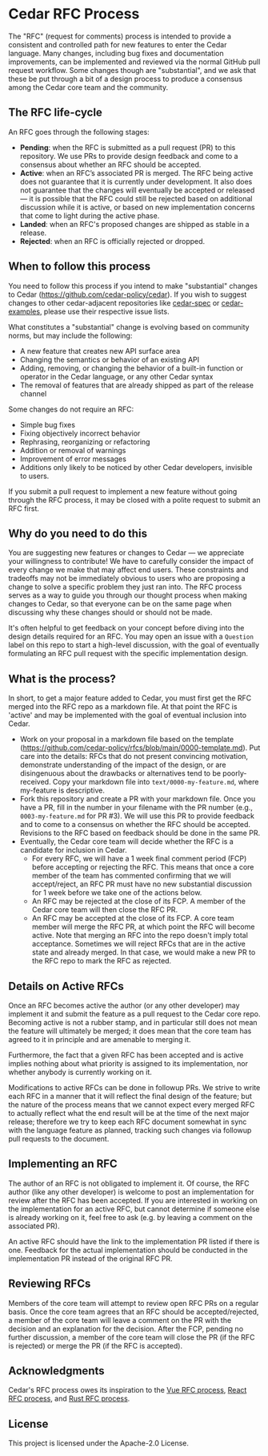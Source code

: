 # Cedar RFC Process

The "RFC" (request for comments) process is intended to provide a consistent and controlled path for new features to enter the Cedar language. Many changes, including bug fixes and documentation improvements, can be implemented and reviewed via the normal GitHub pull request workflow. Some changes though are "substantial", and we ask that these be put through a bit of a design process to produce a consensus among the Cedar core team and the community.

## The RFC life-cycle

An RFC goes through the following stages:

* **Pending**: when the RFC is submitted as a pull request (PR) to this repository. We use PRs to provide design feedback and come to a consensus about whether an RFC should be accepted.
* **Active**: when an RFC’s associated PR is merged. The RFC being active does not guarantee that it is currently under development. It also does not guarantee that the changes will eventually be accepted or released — it is possible that the RFC could still be rejected based on additional discussion while it is active, or based on new implementation concerns that come to light during the active phase.
* **Landed**: when an RFC's proposed changes are shipped as stable in a release.
* **Rejected**: when an RFC is officially rejected or dropped.

## When to follow this process

You need to follow this process if you intend to make "substantial" changes to Cedar (<https://github.com/cedar-policy/cedar>). If you wish to suggest changes to other cedar-adjacent repositories like [cedar-spec](https://github.com/cedar-policy/cedar-spec) or [cedar-examples](https://github.com/cedar-policy/cedar-examples), please use their respective issue lists.

What constitutes a "substantial" change is evolving based on community norms, but may include the following:

* A new feature that creates new API surface area
* Changing the semantics or behavior of an existing API
* Adding, removing, or changing the behavior of a built-in function or operator in the Cedar language, or any other Cedar syntax
* The removal of features that are already shipped as part of the release channel

Some changes do not require an RFC:

* Simple bug fixes
* Fixing objectively incorrect behavior
* Rephrasing, reorganizing or refactoring
* Addition or removal of warnings
* Improvement of error messages
* Additions only likely to be noticed by other Cedar developers, invisible to users.

If you submit a pull request to implement a new feature without going through the RFC process, it may be closed with a polite request to submit an RFC first.

## Why do you need to do this

You are suggesting new features or changes to Cedar — we appreciate your willingness to contribute! We have to carefully consider the impact of every change we make that may affect end users. These constraints and tradeoffs may not be immediately obvious to users who are proposing a change to solve a specific problem they just ran into. The RFC process serves as a way to guide you through our thought process when making changes to Cedar, so that everyone can be on the same page when discussing why these changes should or should not be made.

It's often helpful to get feedback on your concept before diving into the design details required for an RFC. You may open an issue with a `Question` label on this repo to start a high-level discussion, with the goal of eventually formulating an RFC pull request with the specific implementation design.

## What is the process?

In short, to get a major feature added to Cedar, you must first get the RFC merged into the RFC repo as a markdown file. At that point the RFC is 'active' and may be implemented with the goal of eventual inclusion into Cedar.

* Work on your proposal in a markdown file based on the template (<https://github.com/cedar-policy/rfcs/blob/main/0000-template.md>). Put care into the details: RFCs that do not present convincing motivation, demonstrate understanding of the impact of the design, or are disingenuous about the drawbacks or alternatives tend to be poorly-received. Copy your markdown file into `text/0000-my-feature.md`, where my-feature is descriptive.
* Fork this repository and create a PR with your markdown file. Once you have a PR, fill in the number in your filename with the PR number (e.g., `0003-my-feature.md` for PR #3). We will use this PR to provide feedback and to come to a consensus on whether the RFC should be accepted. Revisions to the RFC based on feedback should be done in the same PR.
* Eventually, the Cedar core team will decide whether the RFC is a candidate for inclusion in Cedar.
  * For every RFC, we will have a 1 week final comment period (FCP) before accepting or rejecting the RFC. This means that once a core member of the team has commented confirming that we will accept/reject, an RFC PR must have no new substantial discussion for 1 week before we take one of the actions below.
  * An RFC may be rejected at the close of its FCP. A member of the Cedar core team will then close the RFC PR.
  * An RFC may be accepted at the close of its FCP. A core team member will merge the RFC PR, at which point the RFC will become active. Note that merging an RFC into the repo doesn't imply total acceptance. Sometimes we will reject RFCs that are in the active state and already merged. In that case, we would make a new PR to the RFC repo to mark the RFC as rejected.

## Details on Active RFCs

Once an RFC becomes active the author (or any other developer) may implement it and submit the feature as a pull request to the Cedar core repo. Becoming active is not a rubber stamp, and in particular still does not mean the feature will ultimately be merged; it does mean that the core team has agreed to it in principle and are amenable to merging it.

Furthermore, the fact that a given RFC has been accepted and is active implies nothing about what priority is assigned to its implementation, nor whether anybody is currently working on it.

Modifications to active RFCs can be done in followup PRs. We strive to write each RFC in a manner that it will reflect the final design of the feature; but the nature of the process means that we cannot expect every merged RFC to actually reflect what the end result will be at the time of the next major release; therefore we try to keep each RFC document somewhat in sync with the language feature as planned, tracking such changes via followup pull requests to the document.

## Implementing an RFC

The author of an RFC is not obligated to implement it. Of course, the RFC author (like any other developer) is welcome to post an implementation for review after the RFC has been accepted. If you are interested in working on the implementation for an active RFC, but cannot determine if someone else is already working on it, feel free to ask (e.g. by leaving a comment on the associated PR).

An active RFC should have the link to the implementation PR listed if there is one. Feedback for the actual implementation should be conducted in the implementation PR instead of the original RFC PR.

## Reviewing RFCs

Members of the core team will attempt to review open RFC PRs on a regular basis. Once the core team agrees that an RFC should be accepted/rejected, a member of the core team will leave a comment on the PR with the decision and an explanation for the decision. After the FCP, pending no further discussion, a member of the core team will close the PR (if the RFC is rejected) or merge the PR (if the RFC is accepted).

## Acknowledgments

Cedar's RFC process owes its inspiration to the [Vue RFC process](https://github.com/vuejs/rfcs), [React RFC process](https://github.com/reactjs/rfcs), and [Rust RFC process](https://github.com/rust-lang/rfcs).

## License

This project is licensed under the Apache-2.0 License.
